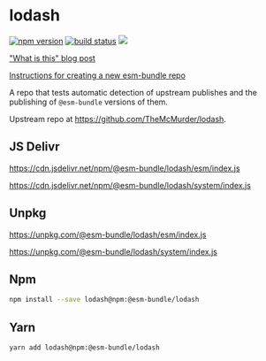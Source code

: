 # lodash

[![npm version](https://img.shields.io/npm/v/@esm-bundle/lodash.svg?style=flat)](https://www.npmjs.com/package/@esm-bundle/lodash) [![build status](https://travis-ci.com/esm-bundle/lodash.svg?branch=master)](https://travis-ci.com/esm-bundle/lodash) [![](https://data.jsdelivr.com/v1/package/npm/@esm-bundle/lodash/badge)](https://www.jsdelivr.com/package/npm/@esm-bundle/lodash)

["What is this" blog post](https://medium.com/@joeldenning/an-esm-bundle-for-any-npm-package-5f850db0e04d)

[Instructions for creating a new esm-bundle repo](https://github.com/esm-bundle/new-repo-instructions)

A repo that tests automatic detection of upstream publishes and the publishing of `@esm-bundle` versions of them.

Upstream repo at https://github.com/TheMcMurder/lodash.

## JS Delivr

https://cdn.jsdelivr.net/npm/@esm-bundle/lodash/esm/index.js

https://cdn.jsdelivr.net/npm/@esm-bundle/lodash/system/index.js

## Unpkg

https://unpkg.com/@esm-bundle/lodash/esm/index.js

https://unpkg.com/@esm-bundle/lodash/system/index.js

## Npm

```sh
npm install --save lodash@npm:@esm-bundle/lodash
```

## Yarn

```sh
yarn add lodash@npm:@esm-bundle/lodash
```
